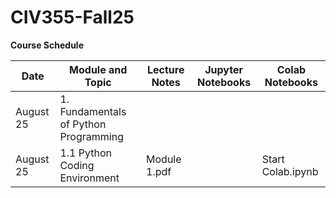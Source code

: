 # CIV355-Fall25


**Course Schedule**

|Date          |Module  and Topic        |Lecture Notes    |Jupyter Notebooks   |Colab Notebooks      
| ------------------|-----------------------------------------|-------------------------------|--------------------|------------|
|August 25           |1. Fundamentals of Python Programming
|August 25           |1.1 Python Coding Environment  |Module 1.pdf        |        | Start Colab.ipynb   |

 


